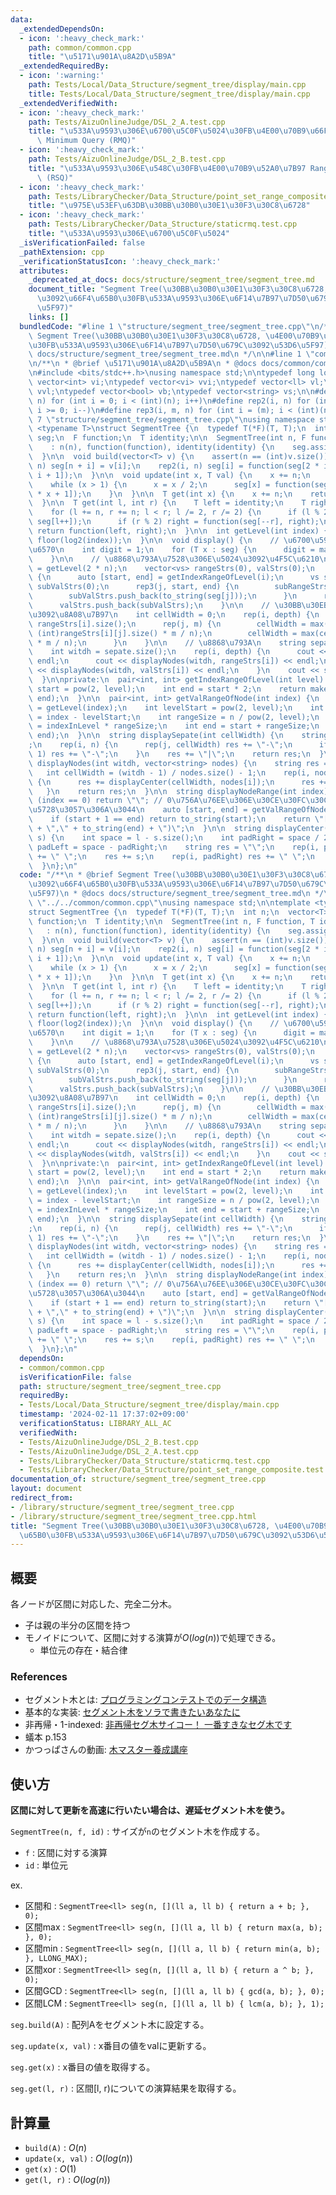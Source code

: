 ```yaml
---
data:
  _extendedDependsOn:
  - icon: ':heavy_check_mark:'
    path: common/common.cpp
    title: "\u5171\u901A\u8A2D\u5B9A"
  _extendedRequiredBy:
  - icon: ':warning:'
    path: Tests/Local/Data_Structure/segment_tree/display/main.cpp
    title: Tests/Local/Data_Structure/segment_tree/display/main.cpp
  _extendedVerifiedWith:
  - icon: ':heavy_check_mark:'
    path: Tests/AizuOnlineJudge/DSL_2_A.test.cpp
    title: "\u533A\u9593\u306E\u6700\u5C0F\u5024\u30FB\u4E00\u70B9\u66F4\u65B0 Range\
      \ Minimum Query (RMQ)"
  - icon: ':heavy_check_mark:'
    path: Tests/AizuOnlineJudge/DSL_2_B.test.cpp
    title: "\u533A\u9593\u306E\u548C\u30FB\u4E00\u70B9\u52A0\u7B97 Range Sum Query\
      \ (RSQ)"
  - icon: ':heavy_check_mark:'
    path: Tests/LibraryChecker/Data_Structure/point_set_range_composite.test.cpp
    title: "\u975E\u53EF\u63DB\u30BB\u30B0\u30E1\u30F3\u30C8\u6728"
  - icon: ':heavy_check_mark:'
    path: Tests/LibraryChecker/Data_Structure/staticrmq.test.cpp
    title: "\u533A\u9593\u306E\u6700\u5C0F\u5024"
  _isVerificationFailed: false
  _pathExtension: cpp
  _verificationStatusIcon: ':heavy_check_mark:'
  attributes:
    _deprecated_at_docs: docs/structure/segment_tree/segment_tree.md
    document_title: "Segment Tree(\u30BB\u30B0\u30E1\u30F3\u30C8\u6728, \u4E00\u70B9\
      \u3092\u66F4\u65B0\u30FB\u533A\u9593\u306E\u6F14\u7B97\u7D50\u679C\u3092\u53D6\
      \u5F97)"
    links: []
  bundledCode: "#line 1 \"structure/segment_tree/segment_tree.cpp\"\n/**\n * @brief\
    \ Segment Tree(\u30BB\u30B0\u30E1\u30F3\u30C8\u6728, \u4E00\u70B9\u3092\u66F4\u65B0\
    \u30FB\u533A\u9593\u306E\u6F14\u7B97\u7D50\u679C\u3092\u53D6\u5F97)\n * @docs\
    \ docs/structure/segment_tree/segment_tree.md\n */\n\n#line 1 \"common/common.cpp\"\
    \n/**\n * @brief \u5171\u901A\u8A2D\u5B9A\n * @docs docs/common/common.md\n */\n\
    \n#include <bits/stdc++.h>\nusing namespace std;\n\ntypedef long long ll;\ntypedef\
    \ vector<int> vi;\ntypedef vector<vi> vvi;\ntypedef vector<ll> vl;\ntypedef vector<vl>\
    \ vvl;\ntypedef vector<bool> vb;\ntypedef vector<string> vs;\n\n#define rep(i,\
    \ n) for (int i = 0; i < (int)(n); i++)\n#define rep2(i, n) for (int i = (n)-1;\
    \ i >= 0; i--)\n#define rep3(i, m, n) for (int i = (m); i < (int)(n); i++)\n#line\
    \ 7 \"structure/segment_tree/segment_tree.cpp\"\nusing namespace std;\n\ntemplate\
    \ <typename T>\nstruct SegmentTree {\n  typedef T(*F)(T, T);\n  int n;\n  vector<T>\
    \ seg;\n  F function;\n  T identity;\n\n  SegmentTree(int n, F function, T identity)\n\
    \    : n(n), function(function), identity(identity) {\n    seg.assign(2 * n, identity);\n\
    \  }\n\n  void build(vector<T> v) {\n    assert(n == (int)v.size());\n    rep(i,\
    \ n) seg[n + i] = v[i];\n    rep2(i, n) seg[i] = function(seg[2 * i], seg[2 *\
    \ i + 1]);\n  }\n\n  void update(int x, T val) {\n    x += n;\n    seg[x] = val;\n\
    \    while (x > 1) {\n      x = x / 2;\n      seg[x] = function(seg[2 * x], seg[2\
    \ * x + 1]);\n    }\n  }\n\n  T get(int x) {\n    x += n;\n    return seg[x];\n\
    \  }\n\n  T get(int l, int r) {\n    T left = identity;\n    T right = identity;\n\
    \    for (l += n, r += n; l < r; l /= 2, r /= 2) {\n      if (l % 2) left = function(left,\
    \ seg[l++]);\n      if (r % 2) right = function(seg[--r], right);\n    }\n   \
    \ return function(left, right);\n  }\n\n  int getLevel(int index) {\n    return\
    \ floor(log2(index));\n  }\n\n  void display() {\n    // \u6700\u5927\u306E\u6841\
    \u6570\n    int digit = 1;\n    for (T x : seg) {\n      digit = max(digit, (int)to_string(x).size());\n\
    \    }\n\n    // \u8868\u793A\u7528\u306E\u5024\u3092\u4F5C\u6210\n    int depth\
    \ = getLevel(2 * n);\n    vector<vs> rangeStrs(0), valStrs(0);\n    rep(i, depth)\
    \ {\n      auto [start, end] = getIndexRangeOfLevel(i);\n      vs subRangeStrs(0),\
    \ subValStrs(0);\n      rep3(j, start, end) {\n        subRangeStrs.push_back(displayNodeRange(j));\n\
    \        subValStrs.push_back(to_string(seg[j]));\n      }\n      rangeStrs.push_back(subRangeStrs);\n\
    \      valStrs.push_back(subValStrs);\n    }\n\n    // \u30BB\u30EB\u306E\u5E45\
    \u3092\u8A08\u7B97\n    int cellWidth = 0;\n    rep(i, depth) {\n      int m =\
    \ rangeStrs[i].size();\n      rep(j, m) {\n        cellWidth = max(cellWidth,\
    \ (int)rangeStrs[i][j].size() * m / n);\n        cellWidth = max(cellWidth, (int)valStrs[i][j].size()\
    \ * m / n);\n      }\n    }\n\n    // \u8868\u793A\n    string sepate = displaySepate(cellWidth);\n\
    \    int witdh = sepate.size();\n    rep(i, depth) {\n      cout << sepate <<\
    \ endl;\n      cout << displayNodes(witdh, rangeStrs[i]) << endl;\n      cout\
    \ << displayNodes(witdh, valStrs[i]) << endl;\n    }\n    cout << sepate << endl;\n\
    \  }\n\nprivate:\n  pair<int, int> getIndexRangeOfLevel(int level) {\n    int\
    \ start = pow(2, level);\n    int end = start * 2;\n    return make_pair(start,\
    \ end);\n  }\n\n  pair<int, int> getValRangeOfNode(int index) {\n    int level\
    \ = getLevel(index);\n    int levelStart = pow(2, level);\n    int indexInLevel\
    \ = index - levelStart;\n    int rangeSize = n / pow(2, level);\n    int start\
    \ = indexInLevel * rangeSize;\n    int end = start + rangeSize;\n    return make_pair(start,\
    \ end);\n  }\n\n  string displaySepate(int cellWidth) {\n    string res = \"|\"\
    ;\n    rep(i, n) {\n      rep(j, cellWidth) res += \"-\";\n      if (i != n -\
    \ 1) res += \"-\";\n    }\n    res += \"|\";\n    return res;\n  }\n\n  string\
    \ displayNodes(int witdh, vector<string> nodes) {\n    string res = \"|\";\n \
    \   int cellWidth = (witdh - 1) / nodes.size() - 1;\n    rep(i, nodes.size())\
    \ {\n      res += displayCenter(cellWidth, nodes[i]);\n      res += \"|\";\n \
    \   }\n    return res;\n  }\n\n  string displayNodeRange(int index) {\n    if\
    \ (index == 0) return \"\"; // 0\u756A\u76EE\u306E\u30CE\u30FC\u30C9\u306F\u5B58\
    \u5728\u3057\u306A\u3044\n    auto [start, end] = getValRangeOfNode(index);\n\
    \    if (start + 1 == end) return to_string(start);\n    return \"[\" + to_string(start)\
    \ + \",\" + to_string(end) + \")\";\n  }\n\n  string displayCenter(int l, string\
    \ s) {\n    int space = l - s.size();\n    int padRight = space / 2;\n    int\
    \ padLeft = space - padRight;\n    string res = \"\";\n    rep(i, padLeft) res\
    \ += \" \";\n    res += s;\n    rep(i, padRight) res += \" \";\n    return res;\n\
    \  }\n};\n"
  code: "/**\n * @brief Segment Tree(\u30BB\u30B0\u30E1\u30F3\u30C8\u6728, \u4E00\u70B9\
    \u3092\u66F4\u65B0\u30FB\u533A\u9593\u306E\u6F14\u7B97\u7D50\u679C\u3092\u53D6\
    \u5F97)\n * @docs docs/structure/segment_tree/segment_tree.md\n */\n\n#include\
    \ \"../../common/common.cpp\"\nusing namespace std;\n\ntemplate <typename T>\n\
    struct SegmentTree {\n  typedef T(*F)(T, T);\n  int n;\n  vector<T> seg;\n  F\
    \ function;\n  T identity;\n\n  SegmentTree(int n, F function, T identity)\n \
    \   : n(n), function(function), identity(identity) {\n    seg.assign(2 * n, identity);\n\
    \  }\n\n  void build(vector<T> v) {\n    assert(n == (int)v.size());\n    rep(i,\
    \ n) seg[n + i] = v[i];\n    rep2(i, n) seg[i] = function(seg[2 * i], seg[2 *\
    \ i + 1]);\n  }\n\n  void update(int x, T val) {\n    x += n;\n    seg[x] = val;\n\
    \    while (x > 1) {\n      x = x / 2;\n      seg[x] = function(seg[2 * x], seg[2\
    \ * x + 1]);\n    }\n  }\n\n  T get(int x) {\n    x += n;\n    return seg[x];\n\
    \  }\n\n  T get(int l, int r) {\n    T left = identity;\n    T right = identity;\n\
    \    for (l += n, r += n; l < r; l /= 2, r /= 2) {\n      if (l % 2) left = function(left,\
    \ seg[l++]);\n      if (r % 2) right = function(seg[--r], right);\n    }\n   \
    \ return function(left, right);\n  }\n\n  int getLevel(int index) {\n    return\
    \ floor(log2(index));\n  }\n\n  void display() {\n    // \u6700\u5927\u306E\u6841\
    \u6570\n    int digit = 1;\n    for (T x : seg) {\n      digit = max(digit, (int)to_string(x).size());\n\
    \    }\n\n    // \u8868\u793A\u7528\u306E\u5024\u3092\u4F5C\u6210\n    int depth\
    \ = getLevel(2 * n);\n    vector<vs> rangeStrs(0), valStrs(0);\n    rep(i, depth)\
    \ {\n      auto [start, end] = getIndexRangeOfLevel(i);\n      vs subRangeStrs(0),\
    \ subValStrs(0);\n      rep3(j, start, end) {\n        subRangeStrs.push_back(displayNodeRange(j));\n\
    \        subValStrs.push_back(to_string(seg[j]));\n      }\n      rangeStrs.push_back(subRangeStrs);\n\
    \      valStrs.push_back(subValStrs);\n    }\n\n    // \u30BB\u30EB\u306E\u5E45\
    \u3092\u8A08\u7B97\n    int cellWidth = 0;\n    rep(i, depth) {\n      int m =\
    \ rangeStrs[i].size();\n      rep(j, m) {\n        cellWidth = max(cellWidth,\
    \ (int)rangeStrs[i][j].size() * m / n);\n        cellWidth = max(cellWidth, (int)valStrs[i][j].size()\
    \ * m / n);\n      }\n    }\n\n    // \u8868\u793A\n    string sepate = displaySepate(cellWidth);\n\
    \    int witdh = sepate.size();\n    rep(i, depth) {\n      cout << sepate <<\
    \ endl;\n      cout << displayNodes(witdh, rangeStrs[i]) << endl;\n      cout\
    \ << displayNodes(witdh, valStrs[i]) << endl;\n    }\n    cout << sepate << endl;\n\
    \  }\n\nprivate:\n  pair<int, int> getIndexRangeOfLevel(int level) {\n    int\
    \ start = pow(2, level);\n    int end = start * 2;\n    return make_pair(start,\
    \ end);\n  }\n\n  pair<int, int> getValRangeOfNode(int index) {\n    int level\
    \ = getLevel(index);\n    int levelStart = pow(2, level);\n    int indexInLevel\
    \ = index - levelStart;\n    int rangeSize = n / pow(2, level);\n    int start\
    \ = indexInLevel * rangeSize;\n    int end = start + rangeSize;\n    return make_pair(start,\
    \ end);\n  }\n\n  string displaySepate(int cellWidth) {\n    string res = \"|\"\
    ;\n    rep(i, n) {\n      rep(j, cellWidth) res += \"-\";\n      if (i != n -\
    \ 1) res += \"-\";\n    }\n    res += \"|\";\n    return res;\n  }\n\n  string\
    \ displayNodes(int witdh, vector<string> nodes) {\n    string res = \"|\";\n \
    \   int cellWidth = (witdh - 1) / nodes.size() - 1;\n    rep(i, nodes.size())\
    \ {\n      res += displayCenter(cellWidth, nodes[i]);\n      res += \"|\";\n \
    \   }\n    return res;\n  }\n\n  string displayNodeRange(int index) {\n    if\
    \ (index == 0) return \"\"; // 0\u756A\u76EE\u306E\u30CE\u30FC\u30C9\u306F\u5B58\
    \u5728\u3057\u306A\u3044\n    auto [start, end] = getValRangeOfNode(index);\n\
    \    if (start + 1 == end) return to_string(start);\n    return \"[\" + to_string(start)\
    \ + \",\" + to_string(end) + \")\";\n  }\n\n  string displayCenter(int l, string\
    \ s) {\n    int space = l - s.size();\n    int padRight = space / 2;\n    int\
    \ padLeft = space - padRight;\n    string res = \"\";\n    rep(i, padLeft) res\
    \ += \" \";\n    res += s;\n    rep(i, padRight) res += \" \";\n    return res;\n\
    \  }\n};\n"
  dependsOn:
  - common/common.cpp
  isVerificationFile: false
  path: structure/segment_tree/segment_tree.cpp
  requiredBy:
  - Tests/Local/Data_Structure/segment_tree/display/main.cpp
  timestamp: '2024-02-11 17:37:02+09:00'
  verificationStatus: LIBRARY_ALL_AC
  verifiedWith:
  - Tests/AizuOnlineJudge/DSL_2_B.test.cpp
  - Tests/AizuOnlineJudge/DSL_2_A.test.cpp
  - Tests/LibraryChecker/Data_Structure/staticrmq.test.cpp
  - Tests/LibraryChecker/Data_Structure/point_set_range_composite.test.cpp
documentation_of: structure/segment_tree/segment_tree.cpp
layout: document
redirect_from:
- /library/structure/segment_tree/segment_tree.cpp
- /library/structure/segment_tree/segment_tree.cpp.html
title: "Segment Tree(\u30BB\u30B0\u30E1\u30F3\u30C8\u6728, \u4E00\u70B9\u3092\u66F4\
  \u65B0\u30FB\u533A\u9593\u306E\u6F14\u7B97\u7D50\u679C\u3092\u53D6\u5F97)"
---
```

## 概要

各ノードが区間に対応した、完全二分木。

- 子は親の半分の区間を持つ
- モノイドについて、区間に対する演算が$O(log(n))$で処理できる。
  - 単位元の存在・結合律

### References

- セグメント木とは: [プログラミングコンテストでのデータ構造](https://www.slideshare.net/iwiwi/ss-3578491)
- 基本的な実装: [セグメント木をソラで書きたいあなたに](https://tsutaj.hatenablog.com/entry/2017/03/29/204841)
- 非再帰・1-indexed: [非再帰セグ木サイコー！ 一番すきなセグ木です](https://hcpc-hokudai.github.io/archive/structure_segtree_001.pdf)
- 蟻本 p.153
- かつっぱさんの動画: [木マスター養成講座](https://www.youtube.com/watch?v=LjhVy1ZJTMc&list=PL3Hpv03CoZ24p5a6qT0LsFKEhiDWxf_B_&index=3)

## 使い方

**区間に対して更新を高速に行いたい場合は、遅延セグメント木を使う。**

`SegmentTree(n, f, id)` : サイズが`n`のセグメント木を作成する。

- `f` : 区間に対する演算
- `id` : 単位元

ex.

- 区間和 : `SegmentTree<ll> seg(n, [](ll a, ll b) { return a + b; }, 0);`
- 区間max : `SegmentTree<ll> seg(n, [](ll a, ll b) { return max(a, b); }, 0);`
- 区間min : `SegmentTree<ll> seg(n, [](ll a, ll b) { return min(a, b); }, LLONG_MAX);`
- 区間xor : `SegmentTree<ll> seg(n, [](ll a, ll b) { return a ^ b; }, 0);`
- 区間GCD : `SegmentTree<ll> seg(n, [](ll a, ll b) { gcd(a, b); }, 0);`
- 区間LCM : `SegmentTree<ll> seg(n, [](ll a, ll b) { lcm(a, b); }, 1);`

`seg.build(A)` : 配列Aをセグメント木に設定する。

`seg.update(x, val)` : x番目の値をvalに更新する。

`seg.get(x)` : x番目の値を取得する。

`seg.get(l, r)` : 区間[l, r)についての演算結果を取得する。

## 計算量

- `build(A)` : $O(n)$
- `update(x, val)` : $O(log(n))$
- `get(x)` : $O(1)$
- `get(l, r)` : $O(log(n))$
